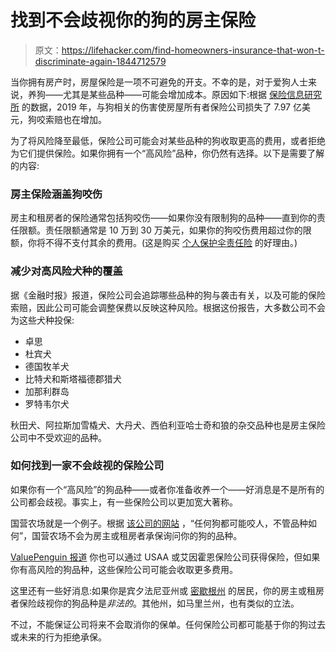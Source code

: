 # 找到不会歧视你的狗的房主保险

> 原文：<https://lifehacker.com/find-homeowners-insurance-that-won-t-discriminate-again-1844712579>

当你拥有房产时，房屋保险是一项不可避免的开支。不幸的是，对于爱狗人士来说，养狗——尤其是某些品种——可能会增加成本。原因如下:根据 [保险信息研究所](https://www.iii.org/article/spotlight-on-dog-bite-liability) 的数据，2019 年，与狗相关的伤害使房屋所有者保险公司损失了 7.97 亿美元，狗咬索赔也在增加。



为了将风险降至最低，保险公司可能会对某些品种的狗收取更高的费用，或者拒绝为它们提供保险。如果你拥有一个“高风险”品种，你仍然有选择。以下是需要了解的内容:

### **房主保险涵盖狗咬伤**

房主和租房者的保险通常包括狗咬伤——如果你没有限制狗的品种——直到你的责任限额。责任限额通常是 10 万到 30 万美元，如果你的狗咬伤费用超过你的限额，你将不得不支付其余的费用。(这是购买 [个人保护伞责任险](https://lifehacker.com/do-you-need-an-umbrella-insurance-policy-1842220776) 的好理由。)

### **减少对高风险犬种的覆盖**

据《金融时报》报道，保险公司会追踪哪些品种的狗与袭击有关，以及可能的保险索赔，因此公司可能会调整保费以反映这种风险。根据这份报告，大多数公司不会为这些犬种投保:

*   卓思
*   杜宾犬
*   德国牧羊犬
*   比特犬和斯塔福德郡猎犬
*   加那利群岛
*   罗特韦尔犬

秋田犬、阿拉斯加雪橇犬、大丹犬、西伯利亚哈士奇和狼的杂交品种也是房主保险公司中不受欢迎的品种。

### **如何找到一家不会歧视的保险公司**

如果你有一个“高风险”的狗品种——或者你准备收养一个——好消息是不是所有的公司都会歧视。事实上，有一些保险公司以更加宽大著称。

国营农场就是一个例子。根据 [该公司的网站](https://www.statefarm.com/simple-insights/safety/its-not-the-breed-its-the-bite) ，“任何狗都可能咬人，不管品种如何”，国营农场不会为房主或租房者承保询问你的狗的品种。

[ValuePenguin 报道](https://www.valuepenguin.com/homeowners-insurance-restricted-dog-breeds) 你也可以通过 USAA 或艾因霍恩保险公司获得保险，但如果你有高风险的狗品种，这些保险公司可能会收取更多费用。

这里还有一些好消息:如果你是宾夕法尼亚州或 [密歇根州](https://www.michigan.gov/documents/difs/Bulletin_2019-20-INS_670400_7.pdf) 的居民，你的房主或租房者保险歧视你的狗品种是*非法的*。其他州，如马里兰州，也有类似的立法。

不过，不能保证公司将来不会取消你的保单。任何保险公司都可能基于你的狗过去或未来的行为拒绝承保。